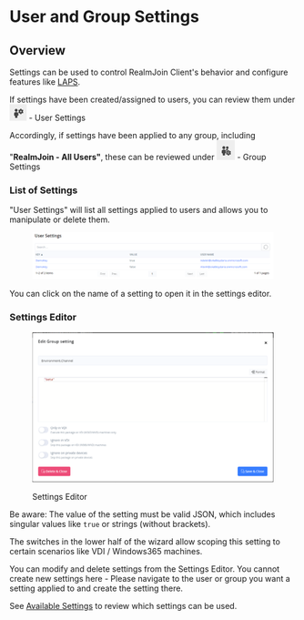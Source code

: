 # User and Group Settings

## Overview

Settings can be used to control RealmJoin Client's behavior and configure features like [LAPS](../../realmjoin-agent/realmjoin-client/local-admin-password-solution-laps/).

If settings have been created/assigned to users, you can review them under ![](<../../../.gitbook/assets/image (153).png>) - User Settings

Accordingly, if settings have been applied to any group, including "**RealmJoin - All Users"**, these can be reviewed under ![](<../../../.gitbook/assets/image (137).png>) - Group Settings

### List of Settings

"User Settings" will list all settings applied to users and allows you to manipulate or delete them.

<figure><img src="../../../.gitbook/assets/image (242).png" alt=""><figcaption></figcaption></figure>

You can click on the name of a setting to open it in the settings editor.

### Settings Editor

<figure><img src="../../../.gitbook/assets/image (220).png" alt=""><figcaption><p>Settings Editor</p></figcaption></figure>

Be aware: The value of the setting must be valid JSON, which includes singular values like `true` or strings (without brackets).

The switches in the lower half of the wizard allow scoping this setting to certain scenarios like VDI / Windows365 machines.

You can modify and delete settings from the Settings Editor. You cannot create new settings here -  Please navigate to the user or group you want a setting applied to and create the setting there.

See [Available Settings](additional-settings.md) to review which settings can be used.
